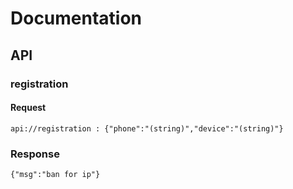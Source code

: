 # Documentation

## API

### registration

#### Request
`
api://registration : {"phone":"(string)","device":"(string)"}
`
### Response
`
{"msg":"ban for ip"}
`